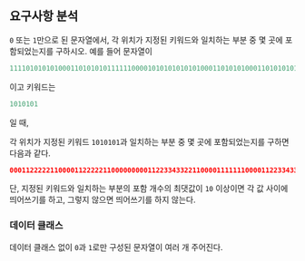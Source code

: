 ## 요구사항 분석
```0``` 또는 ```1```만으로 된 문자열에서, 각 위치가 지정된 키워드와 일치하는 부분 중 몇 곳에 포함되었는지를 구하시오. 예를 들어 문자열이
```kotlin
111101010101000110101010111111000010101010101010001101010100011010101010101001111
```
이고 키워드는
```kotlin
1010101
```
일 때,

각 위치가 지정된 키워드 ```1010101```과 일치하는 부분 중 몇 곳에 포함되었는지를 구하면 다음과 같다.
```kotlin
000112222211000011222221100000000011223343322110000111111100001122334332211000000
```

단, 지정된 키워드와 일치하는 부분의 포함 개수의 최댓값이 ```10``` 이상이면 각 값 사이에 띄어쓰기를 하고, 그렇지 않으면 띄어쓰기를 하지 않는다.

### 데이터 클래스
데이터 클래스 없이 ```0```과 ```1```로만 구성된 문자열이 여러 개 주어진다.
